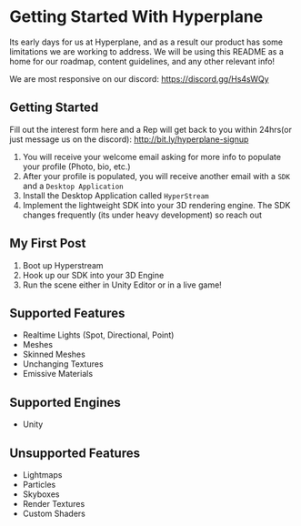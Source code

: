 # Getting Started With Hyperplane
 
Its early days for us at Hyperplane, and as a result our product has some limitations we are working to address. 
We will be using this README as a home for our roadmap, content guidelines, and any other relevant info! 

We are most responsive on our discord: https://discord.gg/Hs4sWQy

## Getting Started 
Fill out the interest form here and a Rep will get back to you within 24hrs(or just message us on the discord): http://bit.ly/hyperplane-signup
1. You will receive your welcome email asking for more info to populate your profile (Photo, bio, etc.)
2. After your profile is populated, you will receive another email with a `SDK` and a `Desktop Application`
3. Install the Desktop Application called `HyperStream`
4. Implement the lightweight SDK into your 3D rendering engine. The SDK changes frequently (its under heavy development) so reach out  

## My First Post
1. Boot up Hyperstream
2. Hook up our SDK into your 3D Engine
3. Run the scene either in Unity Editor or in a live game!

## Supported Features
* Realtime Lights (Spot, Directional, Point)
* Meshes
* Skinned Meshes
* Unchanging Textures
* Emissive Materials

## Supported Engines
* Unity

## Unsupported Features
* Lightmaps
* Particles
* Skyboxes
* Render Textures
* Custom Shaders

